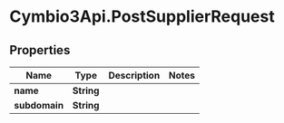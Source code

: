 # Cymbio3Api.PostSupplierRequest

## Properties
Name | Type | Description | Notes
------------ | ------------- | ------------- | -------------
**name** | **String** |  | 
**subdomain** | **String** |  | 


